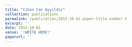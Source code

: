 ```yaml
---
title: "Cihan Can Ayyıldız"
collection: publications
permalink: /publication/2015-10-01-paper-title-number-3
excerpt: ''
date: 2015-10-01
venue: '!WRİTE HERE!'
paperurl: ''
---
```



